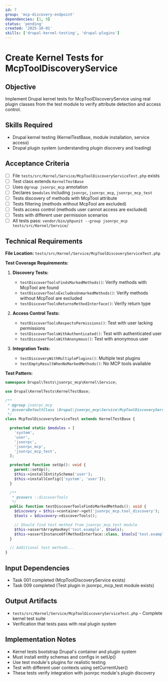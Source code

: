 ```yaml
---
id: 7
group: 'mcp-discovery-endpoint'
dependencies: [1, 9]
status: 'pending'
created: '2025-10-01'
skills: ['drupal-kernel-testing', 'drupal-plugins']
---
```


# Create Kernel Tests for McpToolDiscoveryService

## Objective

Implement Drupal kernel tests for McpToolDiscoveryService using real plugin classes from the test module to verify attribute detection and access control.

## Skills Required

- Drupal kernel testing (KernelTestBase, module installation, service access)
- Drupal plugin system (understanding plugin discovery and loading)

## Acceptance Criteria

- [ ] File `tests/src/Kernel/Service/McpToolDiscoveryServiceTest.php` exists
- [ ] Test class extends `KernelTestBase`
- [ ] Uses `@group jsonrpc_mcp` annotation
- [ ] Declares `$modules` including `jsonrpc`, `jsonrpc_mcp`, `jsonrpc_mcp_test`
- [ ] Tests discovery of methods with McpTool attribute
- [ ] Tests filtering (methods without McpTool are excluded)
- [ ] Tests access control (methods user cannot access are excluded)
- [ ] Tests with different user permission scenarios
- [ ] All tests pass: `vendor/bin/phpunit --group jsonrpc_mcp tests/src/Kernel/Service/`

## Technical Requirements

**File Location:** `tests/src/Kernel/Service/McpToolDiscoveryServiceTest.php`

**Test Coverage Requirements:**

1. **Discovery Tests:**
   - `testDiscoverToolsFindsMarkedMethods()`: Verify methods with McpTool are found
   - `testDiscoverToolsExcludesUnmarkedMethods()`: Verify methods without McpTool are excluded
   - `testDiscoverToolsReturnsMethodInterface()`: Verify return type

2. **Access Control Tests:**
   - `testDiscoverToolsRespectsPermissions()`: Test with user lacking permissions
   - `testDiscoverToolsWithAuthenticated()`: Test with authenticated user
   - `testDiscoverToolsWithAnonymous()`: Test with anonymous user

3. **Integration Tests:**
   - `testDiscoveryWithMultiplePlugins()`: Multiple test plugins
   - `testEmptyResultWhenNoMarkedMethods()`: No MCP tools available

**Test Pattern:**

```php
namespace Drupal\Tests\jsonrpc_mcp\Kernel\Service;

use Drupal\KernelTests\KernelTestBase;

/**
 * @group jsonrpc_mcp
 * @coversDefaultClass \Drupal\jsonrpc_mcp\Service\McpToolDiscoveryService
 */
class McpToolDiscoveryServiceTest extends KernelTestBase {

  protected static $modules = [
    'system',
    'user',
    'jsonrpc',
    'jsonrpc_mcp',
    'jsonrpc_mcp_test',
  ];

  protected function setUp(): void {
    parent::setUp();
    $this->installEntitySchema('user');
    $this->installConfig(['system', 'user']);
  }

  /**
   * @covers ::discoverTools
   */
  public function testDiscoverToolsFindsMarkedMethods(): void {
    $discovery = $this->container->get('jsonrpc_mcp.tool_discovery');
    $tools = $discovery->discoverTools();

    // Should find test method from jsonrpc_mcp_test module
    $this->assertArrayHasKey('test.example', $tools);
    $this->assertInstanceOf(MethodInterface::class, $tools['test.example']);
  }

  // Additional test methods...
}
```

## Input Dependencies

- Task 001 completed (McpToolDiscoveryService exists)
- Task 009 completed (Test plugin in jsonrpc_mcp_test module exists)

## Output Artifacts

- `tests/src/Kernel/Service/McpToolDiscoveryServiceTest.php` - Complete kernel test suite
- Verification that tests pass with real plugin system

## Implementation Notes

- Kernel tests bootstrap Drupal's container and plugin system
- Must install entity schemas and configs in setUp()
- Use test module's plugins for realistic testing
- Test with different user contexts using setCurrentUser()
- These tests verify integration with jsonrpc module's plugin discovery
